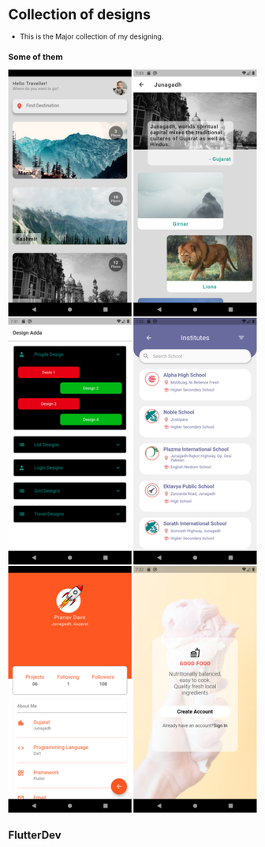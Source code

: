 # Collection of designs

- This is the Major collection of my designing.

### Some of them

<img src = "travel1.png" height="500em"/> <img src = "travel2.png" height="500em"/>
<img src = "main.png" height="500em"/> <img src = "list.png" height="500em"/>
<img src = "profile.png" height="500em"/> <img src = "auth.png" height="500em"/>

## FlutterDev
